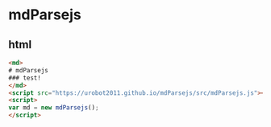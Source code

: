 # mdParsejs
## html
```html
<md>
# mdParsejs
### test!
</md>
<script src="https://urobot2011.github.io/mdParsejs/src/mdParsejs.js"></script>
<script>
var md = new mdParsejs();
</script>
```
